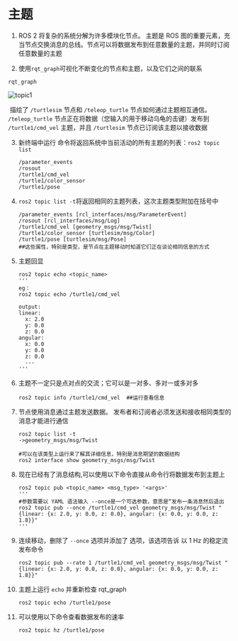 # 主题

1. ROS 2 将复杂的系统分解为许多模块化节点。 主题是 ROS 图的重要元素，充当节点交换消息的总线。节点可以将数据发布到任意数量的主题，并同时订阅任意数量的主题

2.  使用`rqt_graph`可视化不断变化的节点和主题，以及它们之间的联系

   ```
   rqt_graph
   ```

   ![topic1](/home/nsj/Desktop/Ros_Learning/ROS2/img/topic1.png)

​		描绘了 `/turtlesim` 节点和 `/teleop_turtle` 节点如何通过主题相互通信。 `/teleop_turtle` 节点正在将数据（您输入的用于移动乌龟的击键）发布到 `/turtle1/cmd_vel` 主题，并且 `/turtlesim` 节点已订阅该主题以接收数据

3. 新终端中运行 命令将返回系统中当前活动的所有主题的列表：`ros2 topic list`

   ```
   /parameter_events
   /rosout
   /turtle1/cmd_vel
   /turtle1/color_sensor
   /turtle1/pose
   ```

4. `ros2 topic list -t`将返回相同的主题列表，这次主题类型附加在括号中

   ```
   /parameter_events [rcl_interfaces/msg/ParameterEvent]
   /rosout [rcl_interfaces/msg/Log]
   /turtle1/cmd_vel [geometry_msgs/msg/Twist]
   /turtle1/color_sensor [turtlesim/msg/Color]
   /turtle1/pose [turtlesim/msg/Pose]
   ##这些属性，特别是类型，是节点在主题移动时知道它们正在谈论相同信息的方式
   ```

5. 主题回显

   ```shell
   ros2 topic echo <topic_name>
   '''
   eg：
   ros2 topic echo /turtle1/cmd_vel
   
   output:
   linear:
     x: 2.0
     y: 0.0
     z: 0.0
   angular:
     x: 0.0
     y: 0.0
     z: 0.0
     ---
   '''
   ```

6. 主题不一定只是点对点的交流；它可以是一对多、多对一或多对多

   ```
   ros2 topic info /turtle1/cmd_vel  ##运行查看信息
   ```

7. 节点使用消息通过主题发送数据。 发布者和订阅者必须发送和接收相同类型的消息才能进行通信

   ```shell
   ros2 topic list -t
   ->geometry_msgs/msg/Twist
   
   #可以在该类型上运行来了解其详细信息，特别是消息期望的数据结构
   ros2 interface show geometry_msgs/msg/Twist
   ```

8. 现在已经有了消息结构,可以使用以下命令直接从命令行将数据发布到主题上

   ```shell
   ros2 topic pub <topic_name> <msg_type> '<args>'
   '''
   #参数需要以 YAML 语法输入 --once是一个可选参数，意思是“发布一条消息然后退出
   ros2 topic pub --once /turtle1/cmd_vel geometry_msgs/msg/Twist "{linear: {x: 2.0, y: 0.0, z: 0.0}, angular: {x: 0.0, y: 0.0, z: 1.8}}"
   '''
   ```

9. 连续移动，删除了 `--once` 选项并添加了 选项，该选项告诉 以 1 Hz 的稳定流发布命令

   ```shell
   ros2 topic pub --rate 1 /turtle1/cmd_vel geometry_msgs/msg/Twist "{linear: {x: 2.0, y: 0.0, z: 0.0}, angular: {x: 0.0, y: 0.0, z: 1.8}}"
   ```

10. 主题上运行 `echo` 并重新检查 rqt_graph

    ```
    ros2 topic echo /turtle1/pose
    ```

11. 可以使用以下命令查看数据发布的速率

    ```
    ros2 topic hz /turtle1/pose
    ```

    